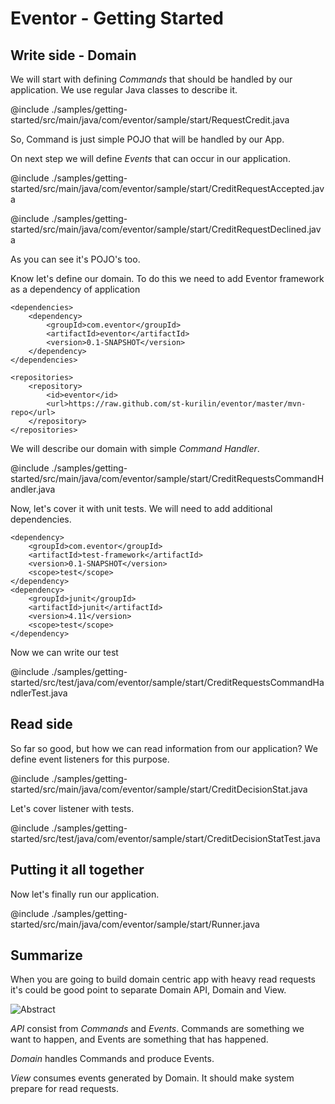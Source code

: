 Eventor - Getting Started
=======

Write side - Domain
-------
We will start with defining *Commands* that should be handled by our application. We use regular Java classes to describe it.

@include ./samples/getting-started/src/main/java/com/eventor/sample/start/RequestCredit.java

So, Command is just simple POJO that will be handled by our App.

On next step we will define *Events* that can occur in our application.


@include ./samples/getting-started/src/main/java/com/eventor/sample/start/CreditRequestAccepted.java


@include ./samples/getting-started/src/main/java/com/eventor/sample/start/CreditRequestDeclined.java


As you can see it's POJO's too.

Know let's define our domain. To do this we need to add Eventor framework as a dependency of application

    <dependencies>
        <dependency>
            <groupId>com.eventor</groupId>
            <artifactId>eventor</artifactId>
            <version>0.1-SNAPSHOT</version>
        </dependency>
    </dependencies>

    <repositories>
        <repository>
            <id>eventor</id>
            <url>https://raw.github.com/st-kurilin/eventor/master/mvn-repo</url>
        </repository>
    </repositories>


We will describe our domain with simple *Command Handler*.

@include ./samples/getting-started/src/main/java/com/eventor/sample/start/CreditRequestsCommandHandler.java

Now, let's cover it with unit tests. We will need to add additional dependencies.

    <dependency>
        <groupId>com.eventor</groupId>
        <artifactId>test-framework</artifactId>
        <version>0.1-SNAPSHOT</version>
        <scope>test</scope>
    </dependency>
    <dependency>
        <groupId>junit</groupId>
        <artifactId>junit</artifactId>
        <version>4.11</version>
        <scope>test</scope>
    </dependency>

Now we can write our test

@include ./samples/getting-started/src/test/java/com/eventor/sample/start/CreditRequestsCommandHandlerTest.java

Read side
-------
So far so good, but how we can read information from our application? We define event listeners for this purpose.

@include ./samples/getting-started/src/main/java/com/eventor/sample/start/CreditDecisionStat.java

Let's cover listener with tests.

@include ./samples/getting-started/src/test/java/com/eventor/sample/start/CreditDecisionStatTest.java

Putting it all together
-------

Now let's finally run our application.

@include ./samples/getting-started/src/main/java/com/eventor/sample/start/Runner.java


Summarize
-------

When you are going to build domain centric app with heavy read requests it's could be good point to separate Domain API, Domain and View.

![Abstract][1]


*API* consist from *Commands* and *Events*. Commands are something we want to happen, and Events are something that has happened.

*Domain* handles Commands and produce Events.

*View* consumes events generated by Domain. It should make system prepare for read requests.



[1]: http://goo.gl/lSei7P